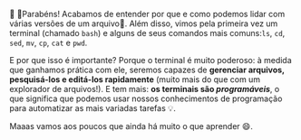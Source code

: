 :clap: :clap:Parabéns! Acabamos de entender por que e como podemos lidar com várias versões de um arquivo:page_facing_up:.
Além disso, vimos pela primeira vez um terminal (chamado `bash`) e alguns de seus comandos mais comuns:`ls`, `cd`, `sed`, `mv`, `cp`, `cat` e `pwd`.

E por que isso é importante? Porque o terminal é muito poderoso: à medida que ganhamos prática com ele, seremos capazes de **gerenciar arquivos, pesquisá-los e editá-los rapidamente** (muito mais do que com um explorador de arquivos!). E tem mais: **os terminais são _programáveis_**, o que significa que podemos usar nossos conhecimentos de programação para automatizar as mais variadas tarefas :bulb:.

Maaas vamos aos poucos que ainda há muito o que aprender :smile:.
